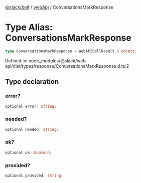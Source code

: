 [@slack/bolt](../../../../index.md) / [webApi](../index.md) / ConversationsMarkResponse

# Type Alias: ConversationsMarkResponse

```ts
type ConversationsMarkResponse = WebAPICallResult & object;
```

Defined in: node\_modules/@slack/web-api/dist/types/response/ConversationsMarkResponse.d.ts:2

## Type declaration

### error?

```ts
optional error: string;
```

### needed?

```ts
optional needed: string;
```

### ok?

```ts
optional ok: boolean;
```

### provided?

```ts
optional provided: string;
```
